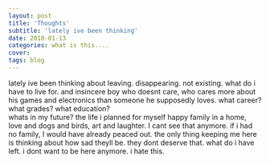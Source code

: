 ```yaml
---
layout: post
title: 'Thoughts'
subtitle: 'lately ive been thinking'
date: 2018-01-13
categories: what is this....
cover: 
tags: blog
---
```


lately ive been thinking about leaving. 
disappearing. 
not existing. 
what do i have to live for. 
and insincere boy who doesnt care, who cares more about his games and electronics than someone he supposedly loves. 
what career? what grades? what education?  
whats in my future? the life i planned for myself happy family in a home, love and dogs and birds, art and laughter. I cant see that anymore. 
if i had no family, I would have already peaced out. 
the only thing keeping me here is thinking about how sad theyll be. they dont deserve that. 
what do i have left. 
i dont want to be here anymore. 
i hate this. 
